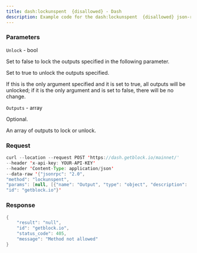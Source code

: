 ```yaml
---
title: dash:lockunspent  {disallowed} - Dash
description: Example code for the dash:lockunspent  {disallowed} json-rpc method. Сomplete guide on how to use dash:lockunspent  {disallowed} json-rpc in GetBlock.io Web3 documentation.
---
```


### Parameters


`Unlock` - bool

Set to false to lock the outputs specified in the following parameter.

Set to true to unlock the outputs specified.

If this is the only argument specified and it is set to true, all
outputs will be unlocked; if it is the only argument and is set to
false, there will be no change.

`Outputs` - array

Optional.

An array of outputs to lock or unlock.

### Request

``` java
curl --location --request POST 'https://dash.getblock.io/mainnet/' 
--header 'x-api-key: YOUR-API-KEY' 
--header 'Content-Type: application/json' 
--data-raw '{"jsonrpc": "2.0",
"method": "lockunspent",
"params": [null, [{"name": "Output", "type": "object", "description": ["An object describing a particular output."], "value": [{"name": "txid", "type": "string", "description": ["The TXID of the transaction containing the output to lock or unlock, encoded as hex in internal byte order."], "value": null}, {"name": "vout", "type": "number (int)", "description": ["The output index number (vout) of the output to lock or unlock. The first output in a transaction has an index of 0."], "value": null}]}]],
"id": "getblock.io"}'
```

###  Response

``` java
{
    "result": "null",
    "id": "getblock.io",
    "status_code": 405,
    "message": "Method not allowed"
}
```

